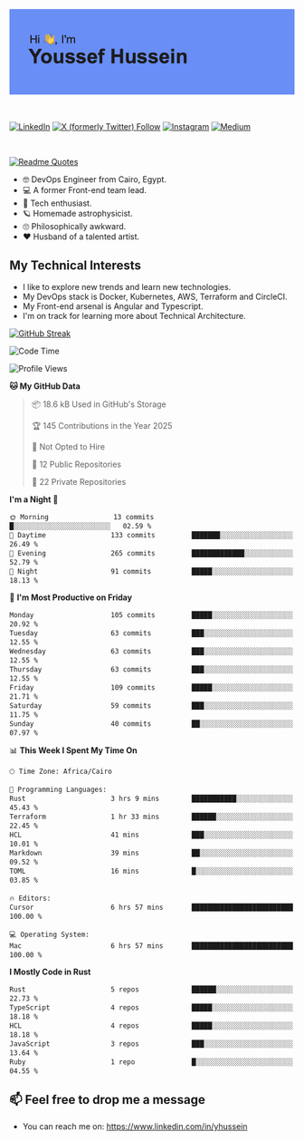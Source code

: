 [![Youssef's GitHub Banner](./assets/youssef-hussein.png)](https://github.com/yorki404)

</br>

[![LinkedIn](https://img.shields.io/badge/linkedin-%230077B5.svg?style=for-the-badge&logo=linkedin&logoColor=white)](https://www.linkedin.com/in/yhussein/)
[![X (formerly Twitter) Follow](https://img.shields.io/twitter/follow/devqikHQ?style=for-the-badge&logo=X&logoColor=White&labelColor=White)](https://twitter.com/devqikHQ)
[![Instagram](https://img.shields.io/badge/devqik-E4405F?style=for-the-badge&logo=Instagram&logoColor=white)](https://instagram.com/devqik)
[![Medium](https://img.shields.io/badge/Medium-12100E?style=for-the-badge&logo=medium&logoColor=white)](https://medium.com/@devqik)

</br>

[![Readme Quotes](https://quotes-github-readme.vercel.app/api?type=horizontal&theme=dark)](https://github.com/piyushsuthar/github-readme-quotes)

- :nerd_face: DevOps Engineer from Cairo, Egypt.
- :computer: A former Front-end team lead.
- :satellite: Tech enthusiast.
- :ringed_planet: Homemade astrophysicist.
- :roll_eyes: Philosophically awkward.
- :heart: Husband of a talented artist.

## My Technical Interests

- I like to explore new trends and learn new technologies.
- My DevOps stack is Docker, Kubernetes, AWS, Terraform and CircleCI.
- My Front-end arsenal is Angular and Typescript.
- I'm on track for learning more about Technical Architecture.

[![GitHub Streak](https://streak-stats.demolab.com/?user=devqik&theme=dark)](https://git.io/streak-stats)

<!--START_SECTION:waka-->
![Code Time](http://img.shields.io/badge/Code%20Time-927%20hrs%204%20mins-blue)

![Profile Views](http://img.shields.io/badge/Profile%20Views-0-blue)

**🐱 My GitHub Data** 

> 📦 18.6 kB Used in GitHub's Storage 
 > 
> 🏆 145 Contributions in the Year 2025
 > 
> 🚫 Not Opted to Hire
 > 
> 📜 12 Public Repositories 
 > 
> 🔑 22 Private Repositories 
 > 
**I'm a Night 🦉** 

```text
🌞 Morning                13 commits          █░░░░░░░░░░░░░░░░░░░░░░░░   02.59 % 
🌆 Daytime                133 commits         ███████░░░░░░░░░░░░░░░░░░   26.49 % 
🌃 Evening                265 commits         █████████████░░░░░░░░░░░░   52.79 % 
🌙 Night                  91 commits          █████░░░░░░░░░░░░░░░░░░░░   18.13 % 
```
📅 **I'm Most Productive on Friday** 

```text
Monday                   105 commits         █████░░░░░░░░░░░░░░░░░░░░   20.92 % 
Tuesday                  63 commits          ███░░░░░░░░░░░░░░░░░░░░░░   12.55 % 
Wednesday                63 commits          ███░░░░░░░░░░░░░░░░░░░░░░   12.55 % 
Thursday                 63 commits          ███░░░░░░░░░░░░░░░░░░░░░░   12.55 % 
Friday                   109 commits         █████░░░░░░░░░░░░░░░░░░░░   21.71 % 
Saturday                 59 commits          ███░░░░░░░░░░░░░░░░░░░░░░   11.75 % 
Sunday                   40 commits          ██░░░░░░░░░░░░░░░░░░░░░░░   07.97 % 
```


📊 **This Week I Spent My Time On** 

```text
🕑︎ Time Zone: Africa/Cairo

💬 Programming Languages: 
Rust                     3 hrs 9 mins        ███████████░░░░░░░░░░░░░░   45.43 % 
Terraform                1 hr 33 mins        ██████░░░░░░░░░░░░░░░░░░░   22.45 % 
HCL                      41 mins             ███░░░░░░░░░░░░░░░░░░░░░░   10.01 % 
Markdown                 39 mins             ██░░░░░░░░░░░░░░░░░░░░░░░   09.52 % 
TOML                     16 mins             █░░░░░░░░░░░░░░░░░░░░░░░░   03.85 % 

🔥 Editors: 
Cursor                   6 hrs 57 mins       █████████████████████████   100.00 % 

💻 Operating System: 
Mac                      6 hrs 57 mins       █████████████████████████   100.00 % 
```

**I Mostly Code in Rust** 

```text
Rust                     5 repos             ██████░░░░░░░░░░░░░░░░░░░   22.73 % 
TypeScript               4 repos             █████░░░░░░░░░░░░░░░░░░░░   18.18 % 
HCL                      4 repos             █████░░░░░░░░░░░░░░░░░░░░   18.18 % 
JavaScript               3 repos             ███░░░░░░░░░░░░░░░░░░░░░░   13.64 % 
Ruby                     1 repo              █░░░░░░░░░░░░░░░░░░░░░░░░   04.55 % 
```




<!--END_SECTION:waka-->

## 📫 Feel free to drop me a message
- You can reach me on: https://www.linkedin.com/in/yhussein
